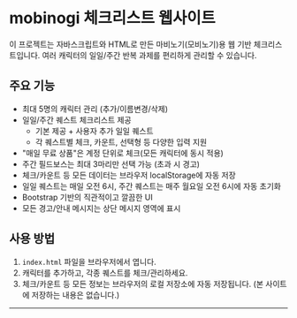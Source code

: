# mobinogi 체크리스트 웹사이트

이 프로젝트는 자바스크립트와 HTML로 만든 마비노기(모비노기)용 웹 기반 체크리스트입니다. 여러 캐릭터의 일일/주간 반복 과제를 편리하게 관리할 수 있습니다.

## 주요 기능

- 최대 5명의 캐릭터 관리 (추가/이름변경/삭제)
- 일일/주간 퀘스트 체크리스트 제공
  - 기본 제공 + 사용자 추가 일일 퀘스트
  - 각 퀘스트별 체크, 카운트, 선택형 등 다양한 입력 지원
- "매일 무료 상품"은 계정 단위로 체크(모든 캐릭터에 동시 적용)
- 주간 필드보스는 최대 3마리만 선택 가능 (초과 시 경고)
- 체크/카운트 등 모든 데이터는 브라우저 localStorage에 자동 저장
- 일일 퀘스트는 매일 오전 6시, 주간 퀘스트는 매주 월요일 오전 6시에 자동 초기화
- Bootstrap 기반의 직관적이고 깔끔한 UI
- 모든 경고/안내 메시지는 상단 메시지 영역에 표시

## 사용 방법

1. `index.html` 파일을 브라우저에서 엽니다.
2. 캐릭터를 추가하고, 각종 퀘스트를 체크/관리하세요.
3. 체크/카운트 등 모든 정보는 브라우저의 로컬 저장소에 자동 저장됩니다. (본 사이트에 저장하는 내용은 없습니다.)

---
